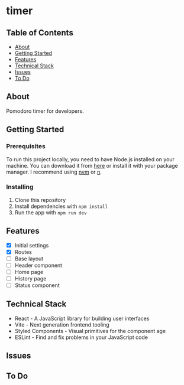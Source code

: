# timer

## Table of Contents

- [About](#about)
- [Getting Started](#getting_started)
- [Features](#features)
- [Technical Stack](#tech_stack)
- [Issues](#issues)
- [To Do](#todo)

## About <a name = "about"></a>

Pomodoro timer for developers.

## Getting Started <a name = "getting_started"></a>

### Prerequisites

To run this project locally, you need to have Node.js installed on your machine. You can download it from [here](https://nodejs.org/en/download/) or install it with your package manager. I recommend using [nvm](https://github.com/nvm-sh/nvm) or [n](https://github.com/tj/n).

### Installing

1. Clone this repository
2. Install dependencies with `npm install`
3. Run the app with `npm run dev`

## Features <a name = "features"></a>

- [x] Initial settings
- [x] Routes
- [ ] Base layout
- [ ] Header component
- [ ] Home page
- [ ] History page
- [ ] Status component

## Technical Stack <a name = "tech_stack"></a>

- React - A JavaScript library for building user interfaces
- Vite - Next generation frontend tooling
- Styled Components - Visual primitives for the component age
- ESLint - Find and fix problems in your JavaScript code

## Issues <a name = "issues"></a>

## To Do <a name = "todo"></a>